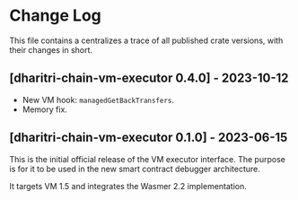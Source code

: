 # Change Log

This file contains a centralizes a trace of all published crate versions, with their changes in short.

## [dharitri-chain-vm-executor 0.4.0] - 2023-10-12
- New VM hook: `managedGetBackTransfers`.
- Memory fix.

## [dharitri-chain-vm-executor 0.1.0] - 2023-06-15
This is the initial official release of the VM executor interface. The purpose is for it to be used in the new smart contract debugger architecture.

It targets VM 1.5 and integrates the Wasmer 2.2 implementation.
